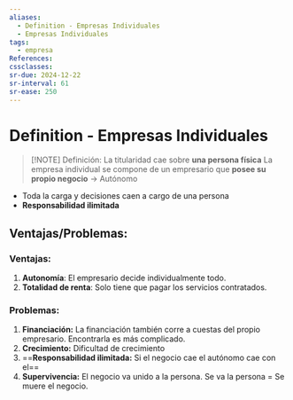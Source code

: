```yaml
---
aliases:
  - Definition - Empresas Individuales
  - Empresas Individuales
tags:
  - empresa
References: 
cssclasses: 
sr-due: 2024-12-22
sr-interval: 61
sr-ease: 250
---
```

# Definition - Empresas Individuales

> [!NOTE] Definición:
> La titularidad cae sobre **una persona física**
> La empresa individual se compone de un empresario que **posee su propio negocio** → Autónomo 
+ Toda la carga y decisiones caen a cargo de una persona
+ **Responsabilidad ilimitada**
## Ventajas/Problemas:
### Ventajas: 
1. **Autonomía**:  El empresario decide individualmente todo.
2. **Totalidad de renta**: Solo tiene que pagar los servicios contratados.
### Problemas:
1. **Financiación:** La financiación también corre a cuestas del propio empresario. Encontrarla es más complicado.
2. **Crecimiento:** Dificultad de crecimiento 
3. ==**Responsabilidad ilimitada:** Si el negocio cae el autónomo cae con el==
4. **Supervivencia:** El negocio va unido a la persona. Se va la persona = Se muere el negocio.
